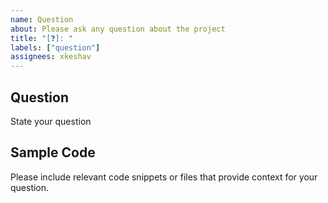 ```yaml
---
name: Question
about: Please ask any question about the project
title: "[❓]: "
labels: ["question"]
assignees: xkeshav
---
```


## Question

State your question

## Sample Code

Please include relevant code snippets or files that provide context for your question.
